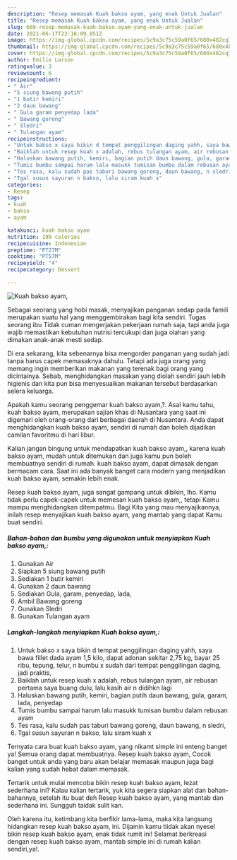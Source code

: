 ```yaml
---
description: "Resep memasak Kuah bakso ayam, yang enak Untuk Jualan"
title: "Resep memasak Kuah bakso ayam, yang enak Untuk Jualan"
slug: 669-resep-memasak-kuah-bakso-ayam-yang-enak-untuk-jualan
date: 2021-06-17T23:16:09.851Z
image: https://img-global.cpcdn.com/recipes/5c9a3c75c59a0f65/680x482cq70/kuah-bakso-ayam-foto-resep-utama.jpg
thumbnail: https://img-global.cpcdn.com/recipes/5c9a3c75c59a0f65/680x482cq70/kuah-bakso-ayam-foto-resep-utama.jpg
cover: https://img-global.cpcdn.com/recipes/5c9a3c75c59a0f65/680x482cq70/kuah-bakso-ayam-foto-resep-utama.jpg
author: Emilie Larson
ratingvalue: 3
reviewcount: 6
recipeingredient:
- " Air"
- "5 siung bawang putih"
- "1 butir kemiri"
- "2 daun bawang"
- " Gula garam penyedap lada"
- " Bawang goreng"
- " Sledri"
- " Tulangan ayam"
recipeinstructions:
- "Untuk bakso x saya bikin d tempat penggilingan daging yahh, saya bawa fillet dada ayam 1,5 kilo, dapat adonan sekitar 2,75 kg, bayar 25 ribu, tepung, telur, n bumbu x sudah dari tempat penggilingan daging, jadi praktis,"
- "Baiklah untuk resep kuah x adalah, rebus tulangan ayam, air rebusan pertama saya buang dulu, lalu kasih air n didihkn lagi"
- "Haluskan bawang putih, kemiri, bagian putih daun bawang, gula, garam, lada, penyedap"
- "Tumis bumbu sampai harum lalu masukk tumisan bumbu dalam rebusan ayam"
- "Tes rasa, kalu sudah pas taburi bawang goreng, daun bawang, n sledri,"
- "Tgal susun sayuran n bakso, lalu siram kuah x"
categories:
- Resep
tags:
- kuah
- bakso
- ayam

katakunci: kuah bakso ayam 
nutrition: 199 calories
recipecuisine: Indonesian
preptime: "PT27M"
cooktime: "PT57M"
recipeyield: "4"
recipecategory: Dessert

---
```



![Kuah bakso ayam,](https://img-global.cpcdn.com/recipes/5c9a3c75c59a0f65/680x482cq70/kuah-bakso-ayam-foto-resep-utama.jpg)

Sebagai seorang yang hobi masak, menyajikan panganan sedap pada famili merupakan suatu hal yang menggembirakan bagi kita sendiri. Tugas seorang ibu Tidak cuman mengerjakan pekerjaan rumah saja, tapi anda juga wajib memastikan kebutuhan nutrisi tercukupi dan juga olahan yang dimakan anak-anak mesti sedap.

Di era  sekarang, kita sebenarnya bisa mengorder panganan yang sudah jadi tanpa harus capek memasaknya dahulu. Tetapi ada juga orang yang memang ingin memberikan makanan yang terenak bagi orang yang dicintainya. Sebab, menghidangkan masakan yang diolah sendiri jauh lebih higienis dan kita pun bisa menyesuaikan makanan tersebut berdasarkan selera keluarga. 



Apakah kamu seorang penggemar kuah bakso ayam,?. Asal kamu tahu, kuah bakso ayam, merupakan sajian khas di Nusantara yang saat ini digemari oleh orang-orang dari berbagai daerah di Nusantara. Anda dapat menghidangkan kuah bakso ayam, sendiri di rumah dan boleh dijadikan camilan favoritmu di hari libur.

Kalian jangan bingung untuk mendapatkan kuah bakso ayam,, karena kuah bakso ayam, mudah untuk ditemukan dan juga kamu pun boleh membuatnya sendiri di rumah. kuah bakso ayam, dapat dimasak dengan bermacam cara. Saat ini ada banyak banget cara modern yang menjadikan kuah bakso ayam, semakin lebih enak.

Resep kuah bakso ayam, juga sangat gampang untuk dibikin, lho. Kamu tidak perlu capek-capek untuk memesan kuah bakso ayam,, tetapi Kamu mampu menghidangkan ditempatmu. Bagi Kita yang mau menyajikannya, inilah resep menyajikan kuah bakso ayam, yang mantab yang dapat Kamu buat sendiri.

<!--inarticleads1-->

##### Bahan-bahan dan bumbu yang digunakan untuk menyiapkan Kuah bakso ayam,:

1. Gunakan  Air
1. Siapkan 5 siung bawang putih
1. Sediakan 1 butir kemiri
1. Gunakan 2 daun bawang
1. Sediakan  Gula, garam, penyedap, lada,
1. Ambil  Bawang goreng
1. Gunakan  Sledri
1. Gunakan  Tulangan ayam




<!--inarticleads2-->

##### Langkah-langkah menyiapkan Kuah bakso ayam,:

1. Untuk bakso x saya bikin d tempat penggilingan daging yahh, saya bawa fillet dada ayam 1,5 kilo, dapat adonan sekitar 2,75 kg, bayar 25 ribu, tepung, telur, n bumbu x sudah dari tempat penggilingan daging, jadi praktis,
1. Baiklah untuk resep kuah x adalah, rebus tulangan ayam, air rebusan pertama saya buang dulu, lalu kasih air n didihkn lagi
1. Haluskan bawang putih, kemiri, bagian putih daun bawang, gula, garam, lada, penyedap
1. Tumis bumbu sampai harum lalu masukk tumisan bumbu dalam rebusan ayam
1. Tes rasa, kalu sudah pas taburi bawang goreng, daun bawang, n sledri,
1. Tgal susun sayuran n bakso, lalu siram kuah x




Ternyata cara buat kuah bakso ayam, yang nikamt simple ini enteng banget ya! Semua orang dapat membuatnya. Resep kuah bakso ayam, Cocok banget untuk anda yang baru akan belajar memasak maupun juga bagi kalian yang sudah hebat dalam memasak.

Tertarik untuk mulai mencoba bikin resep kuah bakso ayam, lezat sederhana ini? Kalau kalian tertarik, yuk kita segera siapkan alat dan bahan-bahannya, setelah itu buat deh Resep kuah bakso ayam, yang mantab dan sederhana ini. Sungguh taidak sulit kan. 

Oleh karena itu, ketimbang kita berfikir lama-lama, maka kita langsung hidangkan resep kuah bakso ayam, ini. Dijamin kamu tiidak akan nyesel bikin resep kuah bakso ayam, enak tidak rumit ini! Selamat berkreasi dengan resep kuah bakso ayam, mantab simple ini di rumah kalian sendiri,ya!.

